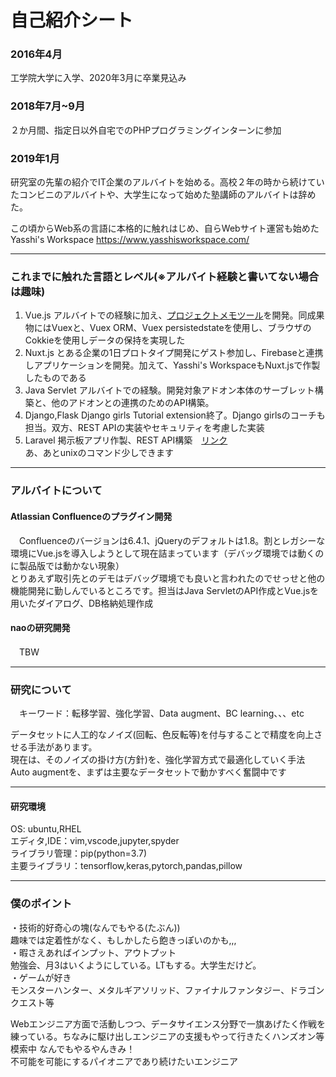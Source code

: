 # 自己紹介シート
### 2016年4月  
工学院大学に入学、2020年3月に卒業見込み

### 2018年7月~9月  
２か月間、指定日以外自宅でのPHPプログラミングインターンに参加

### 2019年1月  
研究室の先輩の紹介でIT企業のアルバイトを始める。高校２年の時から続けていたコンビニのアルバイトや、大学生になって始めた塾講師のアルバイトは辞めた。
  
この頃からWeb系の言語に本格的に触れはじめ、自らWebサイト運営も始めた  
Yasshi's Workspace https://www.yasshisworkspace.com/  
***
### これまでに触れた言語とレベル(※アルバイト経験と書いてない場合は趣味)
1. Vue.js  アルバイトでの経験に加え、[プロジェクトメモツール](https://github.com/YaCpotato/laravueStudy)を開発。同成果物にはVuexと、Vuex ORM、Vuex persistedstateを使用し、ブラウザのCokkieを使用しデータの保持を実現した  
2. Nuxt.js  とある企業の1日プロトタイプ開発にゲスト参加し、Firebaseと連携しアプリケーションを開発。加えて、Yasshi's WorkspaceもNuxt.jsで作製したものである  
3. Java Servlet  アルバイトでの経験。開発対象アドオン本体のサーブレット構築と、他のアドオンとの連携のためのAPI構築。 
4. Django,Flask  Django girls Tutorial extension終了。Django girlsのコーチも担当。双方、REST APIの実装やセキュリティを考慮した実装
5. Laravel  掲示板アプリ作製、REST API構築　[リンク](https://github.com/YaCpotato/laravel-bulltin-extended)  
あ、あとunixのコマンド少しできます
***  

### アルバイトについて
#### Atlassian Confluenceのプラグイン開発
　Confluenceのバージョンは6.4.1、jQueryのデフォルトは1.8。割とレガシーな環境にVue.jsを導入しようとして現在詰まっています（デバッグ環境では動くのに製品版では動かない現象）  
とりあえず取引先とのデモはデバッグ環境でも良いと言われたのでせっせと他の機能開発に勤しんでいるところです。担当はJava ServletのAPI作成とVue.jsを用いたダイアログ、DB格納処理作成 
#### naoの研究開発
　TBW  
***
### 研究について
　キーワード：転移学習、強化学習、Data augment、BC learning、、、etc  
  
データセットに人工的なノイズ(回転、色反転等)を付与することで精度を向上させる手法があります。  
現在は、そのノイズの掛け方(方針)を、強化学習方式で最適化していく手法　Auto augmentを、まずは主要なデータセットで動かすべく奮闘中です  
***
#### 研究環境
OS: ubuntu,RHEL  
エディタ,IDE：vim,vscode,jupyter,spyder  
ライブラリ管理：pip(python=3.7)  
主要ライブラリ：tensorflow,keras,pytorch,pandas,pillow
***
### 僕のポイント

・技術的好奇心の塊(なんでもやる(たぶん))  
趣味では定着性がなく、もしかしたら飽きっぽいのかも,,,  
・暇さえあればインプット、アウトプット  
勉強会、月3はいくようにしている。LTもする。大学生だけど。  
・ゲームが好き  
モンスターハンター、メタルギアソリッド、ファイナルファンタジー、ドラゴンクエスト等

Webエンジニア方面で活動しつつ、データサイエンス分野で一旗あげたく作戦を練っている。ちなみに駆け出しエンジニアの支援もやって行きたくハンズオン等模索中  なんでもやるやんきみ！  
不可能を可能にするパイオニアであり続けたいエンジニア  
